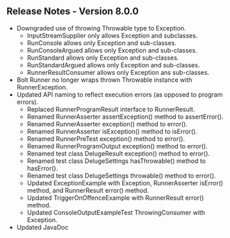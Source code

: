 ## Release Notes - Version 8.0.0

* Downgraded use of throwing Throwable type to Exception.
    * InputStreamSupplier only allows Exception and subclasses.
    * RunConsole allows only Exception and sub-classes.
    * RunConsoleArgued allows only Exception and sub-classes.
    * RunStandard allows only Exception and sub-classes.
    * RunStandardArgued allows only Exception and sub-classes.
    * RunnerResultConsumer allows only Exception ans sub-classes.
* Bolt Runner no longer wraps thrown Throwable instance with RunnerException.
* Updated API naming to reflect execution errors \(as opposed to program errors\).
    * Replaced RunnerProgramResult interface to RunnerResult.
    * Renamed RunnerAsserter assertException\(\) method to assertError\(\).
    * Renamed RunnerAsserter exception\(\) method to error\(\).
    * Renamed RunnerAsserter isException\(\) method to isError\(\).
    * Renamed RunnerPreTest exception\(\) method to error\(\).
    * Renamed RunnerProgramOutput exception\(\) method to error\(\).
    * Renamed test class DelugeResult exception\(\) method to error\(\).
    * Renamed test class DelugeSettings hasThrowable\(\) method to hasError\(\).
    * Renamed test class DelugeSettings throwable\(\) method to error\(\).
    * Updated ExceptionExample with Exception, RunnerAsserter isError\(\) method, and RunnerResult error\(\) method.
    * Updated TriggerOnOffenceExample with RunnerResult error\(\) method.
    * Updated ConsoleOutputExampleTest ThrowingConsumer with Exception.
* Updated JavaDoc
